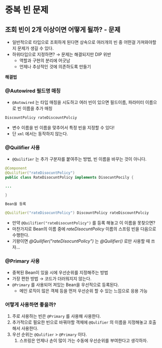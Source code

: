 # 중복 빈 문제

## 조회 빈이 2개 이상이면 어떻게 될까? - 문제

- 일반적으로 타입으로 조회하게 된다면 상속으로 여러개의 빈 중 어떤걸 가져와야할지 문제가 생길 수 있다.
- 하위타입으로 지정하면? → 문제는 해결되지만 DIP 위반
    - 역할과 구현의 분리에 어긋남
    - 언제나 추상적인 것에 의존하도록 만들기

**해결법**

### @Autowired 필드명 매칭

- `@Autowired` 는 타입 매칭을 시도하고 여러 빈이 있으면 필드이름, 파라미터 이름으로 빈 이름을 추가 매칭

```java
DiscountPolicy rateDiscountPolciy 
```

- 변수 이름을 빈 이름을 맞추어서 특정 빈을 지정할 수 있다!
- 단 `xml` 에서는 동작하지 않는다.

### @Quilifier 사용

- `@Quilifier` 는 추가 구분자를 붙여주는 방법, 빈 이름을 바꾸는 것이 아니다.

```java
@Component
@Quilifier("rateDisocuntPolicy")
public class RateDisocuntPolicy implements DisocuntPocily {

...

}

Bean을 등록

@Quilifier("rateDisocuntPolicy") DiscountPolicy rateDiscountPolciy 
```

- 만약 `@Quilifier("rateDisocuntPolicy")` 를 등록 해놓고 이 이름을 못찾으면?
- 마찬가지로 Bean의 이름 중에 *rateDisocuntPolicy* 이름의 스프링 빈을 다음으로 수행한다.
- 기왕이면 *@Quilifier("rateDisocuntPolicy")* 는 *@Quilifier()* 로만 사용할 때 쓰자…

### @Primary 사용

- 중복된 Bean이 있을 시에 우선순위를 지정해주는 방법
- 가장 편한 방법 → 코드가 더러워지지 않는다.
- `@Primary` 를 사용되어 져있는 Bean을 우선적으로 등록된다.
    - 메인 로직이 많은 객체 등을 먼저 우선순위 할 수 있는 느낌으로 응용 가능

### 어떻게 사용하면 좋을까?

1. 주로 사용하는 빈은 `@Primary` 를 사용해 사용한다.
2. 추가적으로 필요한 빈으로 바꿔야할 객체에 `@Qulifier` 의 이름을 지정해놓고 호출해서 사용한다.
3. 우선 순위는 `@Qulifier` > `@Primary` 이다.
    1. 스프링은 언제나 손이 많이 가는 수동에 우선순위를 부여한다고 생각하자.